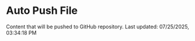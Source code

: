 # Auto Push File

Content that will be pushed to GitHub repository.
Last updated: 07/25/2025, 03:34:18 PM